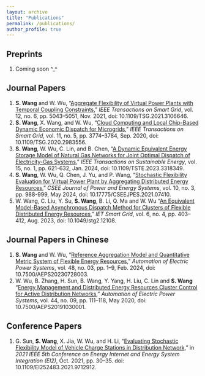 ```yaml
---
layout: archive
title: "Publications"
permalink: /publications/
author_profile: true
---
```


## Preprints
1. Coming soon ^_^

## Journal Papers
1. **S. Wang** and W. Wu, “[Aggregate Flexibility of Virtual Power Plants with Temporal Coupling Constraints](https://ieeexplore.ieee.org/document/9520661),” *IEEE Transactions on Smart Grid*, vol. 12, no. 6, pp. 5043–5051, Nov. 2021, doi: 10.1109/TSG.2021.3106646.
1. **S. Wang**, X. Wang, and W. Wu, “[Cloud Computing and Local Chip-Based Dynamic Economic Dispatch for Microgrids](https://ieeexplore.ieee.org/document/9047944),” *IEEE Transactions on Smart Grid*, vol. 11, no. 5, pp. 3774–3784, Sep. 2020, doi: 10.1109/TSG.2020.2983556.
1. **S. Wang**, W. Wu, C. Lin, and B. Chen, “[A Dynamic Equivalent Energy Storage Model of Natural Gas Networks for Joint Optimal Dispatch of Electricity-Gas Systems](https://ieeexplore.ieee.org/document/10261292),” *IEEE Transactions on Sustainable Energy*, vol. 15, no. 1, pp. 621-632, Jan. 2024, doi: 10.1109/TSTE.2023.3318349.
1. **S. Wang**, W. Wu, Q. Chen, J. Yu, and P. Wang, “[Stochastic Flexibility Evaluation for Virtual Power Plant by Aggregating Distributed Energy Resources](https://ieeexplore.ieee.org/document/9862584),” *CSEE Journal of Power and Energy Systems*, vol. 10, no. 3, pp. 988-999, May 2024, doi: 10.17775/CSEEJPES.2021.07410.
1. W. Wang, C. Liu, Y. Su, **S. Wang**, B. Li, Q. Ma and W. Wu “[An Equivalent Model-Based Asynchronous Dispatch Method for Clusters of Flexible Distributed Energy Resources](https://ietresearch.onlinelibrary.wiley.com/doi/full/10.1049/stg2.12108),” *IET Smart Grid*, vol. 6, no. 4, pp. 403–412, Aug. 2023, doi: 10.1049/stg2.12108.

## Journal Papers in Chinese
1. **S. Wang** and W. Wu, “[Reference Aggregation Model and Quantitative Metric System of Flexible Energy Resources](http://www.aeps-info.com/aeps/article/abstract/20230728003),” *Automation of Electric Power Systems*, vol. 48, no. 03, pp. 1–9, Feb. 2024, doi: 10.7500/AEPS20230728003.
1. W. Wu, B. Zhang, H. Sun, B. Wang, Y. Yang, H. Liu, C. Lin and **S. Wang** “[Energy Management and Distributed Energy Resources Cluster Control for Active Distribution Networks](http://www.aeps-info.com/aeps/article/abstract/20191030001),” *Automation of Electric Power Systems*, vol. 44, no. 09, pp. 111–118, May 2020, doi: 10.7500/AEPS20191030001.

## Conference Papers
1. G. Sun, **S. Wang**, X. Jia, W. Wu, and H. Li, “[Evaluating Stochastic Flexibility Model of Vehicle Charge Stations in Distribution Network](https://ieeexplore.ieee.org/document/9712912),” in *2021 IEEE 5th Conference on Energy Internet and Energy System Integration (EI2)*, Oct. 2021, pp. 30–35. doi: 10.1109/EI252483.2021.9712912.


